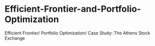 # Efficient-Frontier-and-Portfolio-Optimization
Efficient Frontier/ Portfolio Optimization/ Case Study: The Athens Stock Exchange
